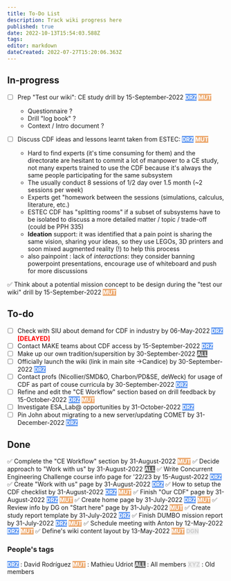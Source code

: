 ```yaml
---
title: To-Do List
description: Track wiki progress here
published: true
date: 2022-10-13T15:54:03.588Z
tags: 
editor: markdown
dateCreated: 2022-07-27T15:20:06.363Z
---
```


## In-progress
- [ ] Prep "Test our wiki": CE study drill by 15-September-2022 <span style="background:#669cf2; color:white; font-size:small;font-weight:bold">DRZ</span> <span style="background:#edab72; color:white; font-size:small;font-weight:bold">MUT</span>
	- Questionnaire ?
  - Drill "log book" ?
  - Context / Intro document ?
  
- [ ] Discuss CDF ideas and lessons learnt taken from ESTEC: <span style="background:#669cf2; color:white; font-size:small;font-weight:bold">DRZ</span> <span style="background:#edab72; color:white; font-size:small;font-weight:bold">MUT</span>
	- Hard to find experts (it's time consuming for them) and the directorate are hesitant to commit a lot of manpower to a CE study, not many experts trained to use the CDF because it's always the same people participating for the same subsystem
	- The usually conduct 8 sessions of 1/2 day over 1.5 month (~2 sessions per week)
	- Experts get "homework between the sessions (simulations, calculus, literature, etc.)
  - ESTEC CDF has "splitting rooms" if a subset of subsystems have to be isolated to discuss a more detailed matter / topic / trade-off (could be PPH 335)
  - **Ideation** support: it was identified that a pain point is sharing the same vision, sharing your ideas, so they use LEGOs, 3D printers and soon mixed augmented reality (!) to help this process
  - also painpoint : lack of _interactions_: they consider banning powerpoint presentations, encourage use of whiteboard and push for more discussions
 
 ✅ Think about a potential mission concept to be design during the "test our wiki" drill by 15-September-2022 <span style="background:#edab72; color:white; font-size:small;font-weight:bold">MUT</span>


## To-do

- [ ] Check with SIU about demand for CDF in industry by 06-May-2022 <span style="background:#669cf2; color:white; font-size:small;font-weight:bold">DRZ</span> <span style="color:red; font-weight:bold;">[DELAYED]</span>
- [ ] Contact MAKE teams about CDF access by 15-September-2022 <span style="background:#669cf2; color:white; font-size:small;font-weight:bold">DRZ</span>
- [ ] Make up our own tradition/supersition by 30-September-2022 <span style="background:#6c6c6c; color:white; font-size:small;font-weight:bold">ALL</span>
- [ ] Officially launch the wiki (link in main site ->Candice) by 30-September-2022 <span style="background:#669cf2; color:white; font-size:small;font-weight:bold">DRZ</span>
- [ ] Contact profs (Nicollier/SMD&O, Charbon/PD&SE, deWeck) for usage of CDF as part of couse curricula by 30-September-2022 <span style="background:#669cf2; color:white; font-size:small;font-weight:bold">DRZ</span>
- [ ] Refine and edit the "CE Workflow" section based on drill feedback by 15-October-2022 <span style="background:#669cf2; color:white; font-size:small;font-weight:bold">DRZ</span> <span style="background:#edab72; color:white; font-size:small;font-weight:bold">MUT</span>
- [ ] Investigate ESA_Lab@ opportunities by 31-October-2022 <span style="background:#669cf2; color:white; font-size:small;font-weight:bold">DRZ</span>
- [ ] Pin John about migrating to a new server/updating COMET by 31-December-2022 <span style="background:#669cf2; color:white; font-size:small;font-weight:bold">DRZ</span>

## Done
 ✅ Complete the "CE Workflow" section by 31-August-2022 <span style="background:#edab72; color:white; font-size:small;font-weight:bold">MUT</span>
 ✅ Decide approach to "Work with us" by 31-August-2022 <span style="background:#6c6c6c; color:white; font-size:small;font-weight:bold">ALL</span>
 ✅ Write Concurrent Engineering Challenge course info page for '22/23 by 15-August-2022 <span style="background:#669cf2; color:white; font-size:small;font-weight:bold">DRZ</span> 
 ✅ Create "Work with us" page by 31-August-2022 <span style="background:#669cf2; color:white; font-size:small;font-weight:bold">DRZ</span> 
 ✅ How to setup the CDF checklist by 31-August-2022 <span style="background:#669cf2; color:white; font-size:small;font-weight:bold">DRZ</span> <span style="background:#edab72; color:white; font-size:small;font-weight:bold">MUT</span>
 ✅ Finish "Our CDF" page by 31-August-2022 <span style="background:#669cf2; color:white; font-size:small;font-weight:bold">DRZ</span> <span style="background:#edab72; color:white; font-size:small;font-weight:bold">MUT</span>
 ✅ Create home page by 31-July-2022 <span style="background:#669cf2; color:white; font-size:small;font-weight:bold">DRZ</span> <span style="background:#edab72; color:white; font-size:small;font-weight:bold">MUT</span>
 ✅ Review info by DG on "Start here" page by 31-July-2022 <span style="background:#edab72; color:white; font-size:small;font-weight:bold">MUT</span>
 ✅ Create study report template by 31-July-2022 <span style="background:#669cf2; color:white; font-size:small;font-weight:bold">DRZ</span>
 ✅ Finish DUMBO mission report	by 31-July-2022 <span style="background:#669cf2; color:white; font-size:small;font-weight:bold">DRZ</span> <span style="background:#edab72; color:white; font-size:small;font-weight:bold">MUT</span>
 ✅ Schedule meeting with Anton by 12-May-2022 <span style="background:#669cf2; color:white; font-size:small;font-weight:bold">DRZ</span> <span style="background:#edab72; color:white; font-size:small;font-weight:bold">MUT</span>
 ✅ Define's wiki content layout by 13-May-2022 <span style="background:#edab72; color:white; font-size:small;font-weight:bold">MUT</span> <span style="background:#f0f0f0; color:#ccc; font-size:small;font-weight:bold">DGN</span>
 <br>

### People's tags
<span style="background:#669cf2; color:white; font-size:small;font-weight:bold">DRZ</span> : David Rodríguez
<span style="background:#edab72; color:white; font-size:small;font-weight:bold">MUT</span> : Mathieu Udriot
<span style="background:#6c6c6c; color:white; font-size:small;font-weight:bold">ALL</span> : All members
<span style="background:#f0f0f0; color:#ccc; font-size:small;font-weight:bold">XYZ</span> : Old members

<!-- other color tags available: #ed7289, #a3a3d9, #81d4ba, #f2a2f5 
For new colors use: https://g.co/kgs/vFgocS -->


